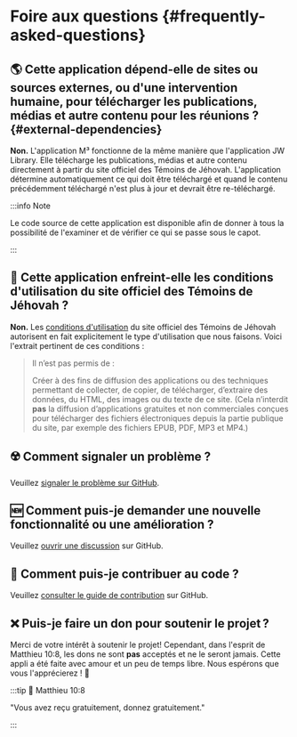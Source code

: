 # Foire aux questions {#frequently-asked-questions}

## :earth_americas: Cette application dépend-elle de sites ou sources externes, ou d'une intervention humaine, pour télécharger les publications, médias et autre contenu pour les réunions ? {#external-dependencies}

**Non.** L'application M³ fonctionne de la même manière que l'application JW Library. Elle télécharge les publications, médias et autre contenu directement à partir du site officiel des Témoins de Jéhovah. L'application détermine automatiquement ce qui doit être téléchargé et quand le contenu précédemment téléchargé n'est plus à jour et devrait être re-téléchargé.

:::info Note

Le code source de cette application est disponible afin de donner à tous la possibilité de l'examiner et de vérifier ce qui se passe sous le capot.

:::

## :thinking: Cette application enfreint-elle les conditions d'utilisation du site officiel des Témoins de Jéhovah ?

**Non.** Les [conditions d'utilisation](https://www.jw.org/finder?docid=1011511&prefer=content) du site officiel des Témoins de Jéhovah autorisent en fait explicitement le type d'utilisation que nous faisons. Voici l'extrait pertinent de ces conditions :

> Il n’est pas permis de :
>
> Créer à des fins de diffusion des applications ou des techniques permettant de collecter, de copier, de télécharger, d’extraire des données, du HTML, des images ou du texte de ce site. (Cela n’interdit **pas** la diffusion d’applications gratuites et non commerciales conçues pour télécharger des fichiers électroniques depuis la partie publique du site, par exemple des fichiers EPUB, PDF, MP3 et MP4.)

## :radioactive: Comment signaler un problème ?

Veuillez [signaler le problème sur GitHub](https://github.com/sircharlo/meeting-media-manager/issues).

## :new: Comment puis-je demander une nouvelle fonctionnalité ou une amélioration ?

Veuillez [ouvrir une discussion](https://github.com/sircharlo/meeting-media-manager/discussions) sur GitHub.

## :handshake: Comment puis-je contribuer au code ?

Veuillez [consulter le guide de contribution](https://github.com/sircharlo/meeting-media-manager/blob/master/CONTRIBUTING.md) sur GitHub.

## :x: Puis-je faire un don pour soutenir le projet ?

Merci de votre intérêt à soutenir le projet! Cependant, dans l'esprit de Matthieu 10:8, les dons ne sont **pas** acceptés et ne le seront jamais. Cette appli a été faite avec amour et un peu de temps libre. Nous espérons que vous l'apprécierez ! :tada:

:::tip :book: Matthieu 10:8

"Vous avez reçu gratuitement, donnez gratuitement."

:::

